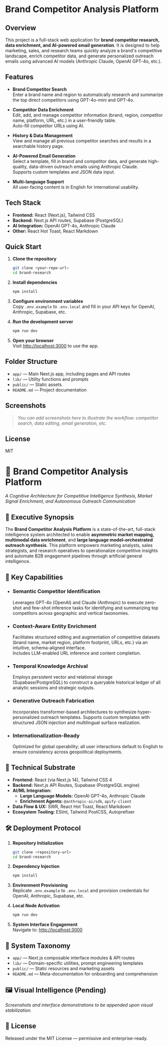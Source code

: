 # Brand Competitor Analysis Platform

## Overview

This project is a full-stack web application for **brand competitor research, data enrichment, and AI-powered email generation**. It is designed to help marketing, sales, and research teams quickly analyze a brand's competitive landscape, enrich competitor data, and generate personalized outreach emails using advanced AI models (Anthropic Claude, OpenAI GPT-4o, etc.).

## Features

- **Brand Competitor Search**  
  Enter a brand name and region to automatically research and summarize the top direct competitors using GPT-4o-mini and GPT-4o.

- **Competitor Data Enrichment**  
  Edit, add, and manage competitor information (brand, region, competitor name, platform, URL, etc.) in a user-friendly table.  
  Auto-fill competitor URLs using AI.

- **History & Data Management**  
  View and manage all previous competitor searches and results in a searchable history page.

- **AI-Powered Email Generation**  
  Select a template, fill in brand and competitor data, and generate high-quality, data-driven outreach emails using Anthropic Claude.  
  Supports custom templates and JSON data input.

- **Multi-language Support**  
  All user-facing content is in English for international usability.

## Tech Stack

- **Frontend:** React (Next.js), Tailwind CSS
- **Backend:** Next.js API routes, Supabase (PostgreSQL)
- **AI Integration:** OpenAI GPT-4o, Anthropic Claude
- **Other:** React Hot Toast, React Markdown

## Quick Start

1. **Clone the repository**
   ```bash
   git clone <your-repo-url>
   cd brand-research
   ```

2. **Install dependencies**
   ```bash
   npm install
   ```

3. **Configure environment variables**  
   Copy `.env.example` to `.env.local` and fill in your API keys for OpenAI, Anthropic, Supabase, etc.

4. **Run the development server**
   ```bash
   npm run dev
   ```

5. **Open your browser**  
   Visit [http://localhost:3000](http://localhost:3000) to use the app.

## Folder Structure

- `app/` — Main Next.js app, including pages and API routes
- `lib/` — Utility functions and prompts
- `public/` — Static assets
- `README.md` — Project documentation

## Screenshots

> _You can add screenshots here to illustrate the workflow: competitor search, data editing, email generation, etc._

## License

MIT

# 🧠 Brand Competitor Analysis Platform  
*A Cognitive Architecture for Competitive Intelligence Synthesis, Market Signal Enrichment, and Autonomous Outreach Communication*

## 🧭 Executive Synopsis

The **Brand Competitor Analysis Platform** is a state-of-the-art, full-stack intelligence system architected to enable **asymmetric market mapping, multimodal data enrichment**, and **large language model–orchestrated outreach synthesis**. This platform empowers marketing analysts, sales strategists, and research operatives to operationalize competitive insights and automate B2B engagement pipelines through artificial general intelligence.

## 🚀 Key Capabilities

- ### **Semantic Competitor Identification**
  Leverages GPT-4o (OpenAI) and Claude (Anthropic) to execute zero-shot and few-shot inference tasks for identifying and summarizing top competitors across geographic and vertical taxonomies.

- ### **Context-Aware Entity Enrichment**
  Facilitates structured editing and augmentation of competitive datasets (brand name, market region, platform footprint, URLs, etc.) via an intuitive, schema-aligned interface.  
  Includes LLM-enabled URL inference and content completion.

- ### **Temporal Knowledge Archival**
  Employs persistent vector and relational storage (Supabase/PostgreSQL) to construct a queryable historical ledger of all analytic sessions and strategic outputs.

- ### **Generative Outreach Fabrication**
  Incorporates transformer-based architectures to synthesize hyper-personalized outreach templates. Supports custom templates with structured JSON injection and multilingual surface realization.

- ### **Internationalization-Ready**
  Optimized for global operability; all user interactions default to English to ensure consistency across geopolitical deployments.

## 🧬 Technical Substrate

- **Frontend:** React (via Next.js 14), Tailwind CSS 4  
- **Backend:** Next.js API Routes, Supabase (PostgreSQL engine)  
- **AI/ML Integration:**  
  - **Large Language Models:** OpenAI GPT-4o, Anthropic Claude  
  - **Enrichment Agents:** `@anthropic-ai/sdk`, `apify-client`  
- **Data Flow & UX:** SWR, React Hot Toast, React Markdown  
- **Ecosystem Tooling:** ESlint, Tailwind PostCSS, Autoprefixer  

## 🛠️ Deployment Protocol

1. **Repository Initialization**
   ```bash
   git clone <repository-url>
   cd brand-research
   ```

2. **Dependency Injection**
   ```bash
   npm install
   ```

3. **Environment Provisioning**  
   Replicate `.env.example` to `.env.local` and provision credentials for OpenAI, Anthropic, Supabase, etc.

4. **Local Node Activation**
   ```bash
   npm run dev
   ```

5. **System Interface Engagement**  
   Navigate to: [http://localhost:3000](http://localhost:3000)

## 📁 System Taxonomy

- `app/` — Next.js composable interface modules & API routes  
- `lib/` — Domain-specific utilities, prompt engineering templates  
- `public/` — Static resources and marketing assets  
- `README.md` — Meta-documentation for onboarding and comprehension

## 🖼️ Visual Intelligence (Pending)

_Screenshots and interface demonstrations to be appended upon visual stabilization._

## 📜 License

Released under the MIT License — permissive and enterprise-ready.